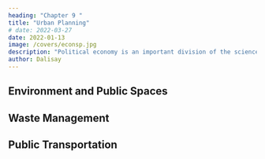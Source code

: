 ```yaml
---
heading: "Chapter 9 "
title: "Urban Planning"
# date: 2022-03-27
date: 2022-01-13
image: /covers/econsp.jpg
description: "Political economy is an important division of the science of government. The object of government is the happiness of men, united in society"
author: Dalisay
---
```



## Environment and Public Spaces



## Waste Management


## Public Transportation 